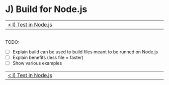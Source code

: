# J) Build for Node.js

<!-- PLACEHOLDER_START:PREV_NEXT_NAV -->

<table>
 <tr>
  <td width="2000px" align="left" nowrap>
   <a href="../i_test_in_node/i_test_in_node.md">&lt; I) Test in Node.js</a>
  </td>
  <td width="2000px" align="right" nowrap>
    J) Build for Node.js
  </td>
 </tr>
<table></table>

<!-- PLACEHOLDER_END -->

TODO:

- [ ] Explain build can be used to build files meant to be runned on Node.js
- [ ] Explain benefits (less file = faster)
- [ ] Show various examples

<!-- PLACEHOLDER_START:PREV_NEXT_NAV -->

<table>
 <tr>
  <td width="2000px" align="left" nowrap>
   <a href="../i_test_in_node/i_test_in_node.md">&lt; I) Test in Node.js</a>
  </td>
  <td width="2000px" align="right" nowrap>
    J) Build for Node.js
  </td>
 </tr>
<table></table>

<!-- PLACEHOLDER_END -->
